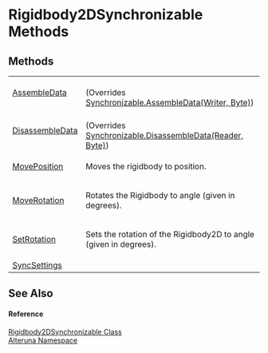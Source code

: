 # Rigidbody2DSynchronizable Methods




## Methods
<table>
<tr>
<td><a href="M_Alteruna_Rigidbody2DSynchronizable_AssembleData">AssembleData</a></td>
<td><br />(Overrides <a href="M_Alteruna_Synchronizable_AssembleData">Synchronizable.AssembleData(Writer, Byte)</a>)</td></tr>
<tr>
<td><a href="M_Alteruna_Rigidbody2DSynchronizable_DisassembleData">DisassembleData</a></td>
<td><br />(Overrides <a href="M_Alteruna_Synchronizable_DisassembleData">Synchronizable.DisassembleData(Reader, Byte)</a>)</td></tr>
<tr>
<td><a href="M_Alteruna_Rigidbody2DSynchronizable_MovePosition">MovePosition</a></td>
<td><p>Moves the rigidbody to position.</p></td></tr>
<tr>
<td><a href="M_Alteruna_Rigidbody2DSynchronizable_MoveRotation">MoveRotation</a></td>
<td><p>Rotates the Rigidbody to angle (given in degrees).</p></td></tr>
<tr>
<td><a href="M_Alteruna_Rigidbody2DSynchronizable_SetRotation">SetRotation</a></td>
<td><p>Sets the rotation of the Rigidbody2D to angle (given in degrees).</p></td></tr>
<tr>
<td><a href="M_Alteruna_Rigidbody2DSynchronizable_SyncSettings">SyncSettings</a></td>
<td> </td></tr>
</table>

## See Also


#### Reference
<a href="T_Alteruna_Rigidbody2DSynchronizable">Rigidbody2DSynchronizable Class</a>  
<a href="N_Alteruna">Alteruna Namespace</a>  
